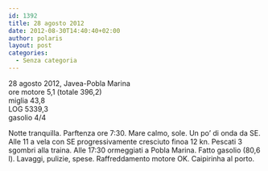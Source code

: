 ```yaml
---
id: 1392
title: 28 agosto 2012
date: 2012-08-30T14:40:40+02:00
author: polaris
layout: post
categories:
  - Senza categoria
---
```

28 agosto 2012, Javea-Pobla Marina  
ore motore 5,1 (totale 396,2)  
miglia 43,8  
LOG 5339,3  
gasolio 4/4

Notte tranquilla. Parftenza ore 7:30. Mare calmo, sole. Un po&#8217; di onda da SE. Alle 11 a vela con SE progressivamente cresciuto finoa 12 kn. Pescati 3 sgombri alla traina. Alle 17:30 ormeggiati a Pobla Marina. Fatto gasolio (80,6 l). Lavaggi, pulizie, spese. Raffreddamento motore OK. Caipirinha al porto.